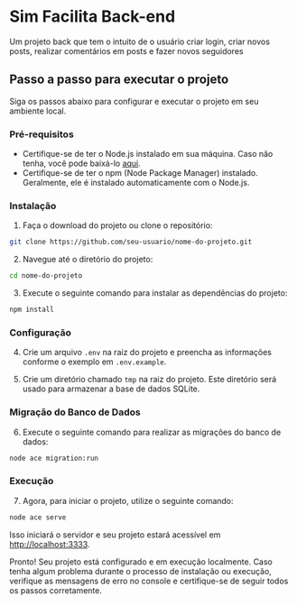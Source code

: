 # Sim Facilita Back-end

Um projeto back que tem o intuito de o usuário criar login, criar novos posts, realizar comentários em posts e fazer novos seguidores

## Passo a passo para executar o projeto

Siga os passos abaixo para configurar e executar o projeto em seu ambiente local.

### Pré-requisitos

- Certifique-se de ter o Node.js instalado em sua máquina. Caso não tenha, você pode baixá-lo [aqui](https://nodejs.org/).
- Certifique-se de ter o npm (Node Package Manager) instalado. Geralmente, ele é instalado automaticamente com o Node.js.

### Instalação

1. Faça o download do projeto ou clone o repositório:

```bash
git clone https://github.com/seu-usuario/nome-do-projeto.git
```

2. Navegue até o diretório do projeto:

```bash
cd nome-do-projeto
```

3. Execute o seguinte comando para instalar as dependências do projeto:

```bash
npm install
```

### Configuração

4. Crie um arquivo `.env` na raiz do projeto e preencha as informações conforme o exemplo em `.env.example`.

5. Crie um diretório chamado `tmp` na raiz do projeto. Este diretório será usado para armazenar a base de dados SQLite.

### Migração do Banco de Dados

6. Execute o seguinte comando para realizar as migrações do banco de dados:

```bash
node ace migration:run
```

### Execução

7. Agora, para iniciar o projeto, utilize o seguinte comando:

```bash
node ace serve
```

Isso iniciará o servidor e seu projeto estará acessível em [http://localhost:3333](http://localhost:3333).

Pronto! Seu projeto está configurado e em execução localmente. Caso tenha algum problema durante o processo de instalação ou execução, verifique as mensagens de erro no console e certifique-se de seguir todos os passos corretamente.